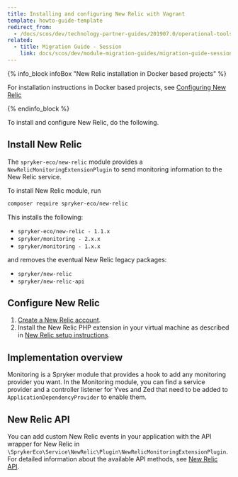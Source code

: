 ```yaml
---
title: Installing and configuring New Relic with Vagrant
template: howto-guide-template
redirect_from:
  - /docs/scos/dev/technology-partner-guides/201907.0/operational-tools-monitoring-legal-etc/new-relic/installing-and-configuring-new-relic–with��vagrant.html
related:
  - title: Migration Guide - Session
    link: docs/scos/dev/module-migration-guides/migration-guide-session.html
---
```


{% info_block infoBox "New Relic installation in Docker based projects" %}

For installation instructions in Docker based projects, see [Configuring New Relic](/docs/scos/dev/the-docker-sdk/{{page.version}}/configuring-services.html#configuring-new-relic)

{% endinfo_block %}

To install and configure New Relic, do the following.

## Install New Relic

The `spryker-eco/new-relic` module provides a `NewRelicMonitoringExtensionPlugin` to send monitoring information to the New Relic service.


To install New Relic module, run
```bash
composer require spryker-eco/new-relic
```
This installs the following:

* `spryker-eco/new-relic - 1.1.x`
* `spryker/monitoring - 2.x.x`
* `spryker/monitoring - 1.x.x`

and removes the eventual New Relic legacy packages:

* `spryker/new-relic`
* `spryker/new-relic-api`


## Configure New Relic

1. [Create a New Relic account](https://newrelic.com/signup).  
2. Install the New Relic PHP extension in your virtual machine as described in [New Relic setup instructions](https://rpm.newrelic.com/accounts/1131235/applications/setup).

## Implementation overview

Monitoring is a Spryker module that provides a hook to add any monitoring provider you want. In the Monitoring module, you can find a service provider and a controller listener for Yves and Zed that need to be added to  `ApplicationDependencyProvider` to enable them.

## New Relic API

You can add custom New Relic events in your application with the API wrapper for New Relic in `\SprykerEco\Service\NewRelic\Plugin\NewRelicMonitoringExtensionPlugin`. For detailed information about the available API methods, see [New Relic API](https://docs.newrelic.com/docs/agents/php-agent/php-agent-api).
